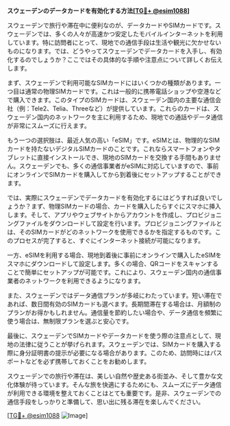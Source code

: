 **スウェーデンのデータカードを有効化する方法[[TG💪+ @esim1088](https://t.me/s/esim1088)]**

スウェーデンで旅行や滞在中に便利なのが、データカードやSIMカードです。スウェーデンでは、多くの人々が高速かつ安定したモバイルインターネットを利用しています。特に訪問者にとって、現地での通信手段は生活や観光に欠かせないものになります。では、どうやってスウェーデンでデータカードを入手し、有効化するのでしょうか？ここではその具体的な手順や注意点について詳しくお伝えします。

まず、スウェーデンで利用可能なSIMカードにはいくつかの種類があります。一つ目は通常の物理SIMカードです。これは一般的に携帯電話ショップや空港などで購入できます。このタイプのSIMカードは、スウェーデン国内の主要な通信会社（例：Tele2、Telia、Threeなど）が提供しています。これらのカードは、スウェーデン国内のネットワークを主に利用するため、現地での通話やデータ通信が非常にスムーズに行えます。

もう一つの選択肢は、最近人気の高い「eSIM」です。eSIMとは、物理的なSIMカードを持たないデジタルSIMカードのことです。これならスマートフォンやタブレットに直接インストールでき、現地のSIMカードを交換する手間もありません。スウェーデンでも、多くの通信事業者がeSIMに対応していますので、事前にオンラインでSIMカードを購入してから到着後にセットアップすることができます。

では、実際にスウェーデンでデータカードを有効化するにはどうすれば良いでしょうか？まず、物理SIMカードの場合、カードを購入したらすぐにスマホに挿入します。そして、アプリやウェブサイトからアカウントを作成し、プロビジョニングファイルをダウンロードして設定を行います。プロビジョニングファイルとは、そのSIMカードがどのネットワークを使用できるかを指定するものです。このプロセスが完了すると、すぐにインターネット接続が可能になります。

一方、eSIMを利用する場合、現地到着後に事前にオンラインで購入したeSIMをスマホにダウンロードして設定します。多くの場合、QRコードをスキャンすることで簡単にセットアップが可能です。これにより、スウェーデン国内の通信事業者のネットワークを利用できるようになります。

また、スウェーデンではデータ通信プランが多岐にわたっています。短い滞在であれば、数日間有効のSIMカードも選べます。長期間滞在する場合は、月額制のプランがお得かもしれません。通信量を節約したい場合や、データ通信を頻繁に使う場合は、無制限プランを選ぶと安心です。

最後に、スウェーデンでSIMカードやデータカードを使う際の注意点として、現地の法律に従うことが挙げられます。スウェーデンでは、SIMカードを購入する際に身分証明書の提示が必要になる場合があります。このため、訪問時にはパスポートなどを必ず携帯しておくことをお勧めします。

スウェーデンでの旅行や滞在は、美しい自然や歴史ある街並み、そして豊かな文化体験が待っています。そんな旅を快適にするためにも、スムーズにデータ通信が利用できる環境を整えておくことはとても重要です。是非、スウェーデンでの通信手段をしっかりと準備して、思い出に残る滞在を楽しんでください。

[[TG💪+ @esim1088](https://t.me/s/esim1088) ![Image](https://i.postimg.cc/Y0z9fWf4/image.png)]